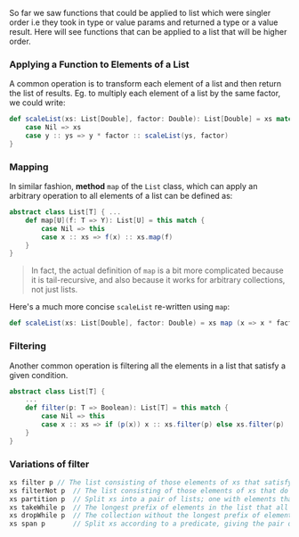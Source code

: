 So far we saw functions that could be applied to list which were singler order i.e they took in type or value params and returned a type or a value result. Here will see functions that can be applied to a list that will be higher order.

### Applying a Function to Elements of a List

A common operation is to transform each element of a list and then return the list of results.
Eg. to multiply each element of a list by the same factor, we could write:
```scala
def scaleList(xs: List[Double], factor: Double): List[Double] = xs match {
	case Nil => xs
	case y :: ys => y * factor :: scaleList(ys, factor)
}
```

### Mapping

In similar fashion, **method** `map` of the `List` class, which can apply an arbitrary operation to all elements of a list can be defined as:
```scala
abstract class List[T] { ...
    def map[U](f: T => Y): List[U] = this match {
        case Nil => this
        case x :: xs => f(x) :: xs.map(f)
    }
}
```
> In fact, the actual definition of `map` is a bit more complicated because it is tail-recursive, and also because it works for arbitrary collections, not just lists.

Here's a much more concise `scaleList` re-written using `map`:
```scala
def scaleList(xs: List[Double], factor: Double) = xs map (x => x * factor)
```

### Filtering

Another common operation is filtering all the elements in a list that satisfy a given condition.

```scala
abstract class List[T] {
	...
	def filter(p: T => Boolean): List[T] = this match {
		case Nil => this
		case x :: xs => if (p(x)) x :: xs.filter(p) else xs.filter(p)
	}
}
```

### Variations of filter
```scala
xs filter p	// The list consisting of those elements of xs that satisfy the predicate p.
xs filterNot p	// The list consisting of those elements of xs that do not satisfy the predicate p.
xs partition p  // Split xs into a pair of lists; one with elements that satisfy the predicate p, the other with elements that do not, giving the pair of lists `(xs filter p, xs.filterNot p)`
xs takeWhile p  // The longest prefix of elements in the list that all satisfy p.
xs dropWhile p  // The collection without the longest prefix of elements that all satisfy p.
xs span p       // Split xs according to a predicate, giving the pair of collections `(xs takeWhile p, xs.dropWhile p)`.
